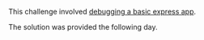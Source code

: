 This challenge involved [debugging a basic express app](https://github.com/harrisonmalone/middleware-challenge-structure).

The solution was provided the following day.